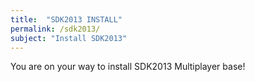 ```yaml
---
title:  "SDK2013 INSTALL"
permalink: /sdk2013/
subject: "Install SDK2013"
---
```


You are on your way to install SDK2013 Multiplayer base!

<html>
  <head>
  <script>
	
  </script>
  <title>SDK2013 INSTALL - Pre-Fortress 2</title>
	<meta name="description" content="Install sdk2031 mp"><meta property="og:image" content="https://wiki.teamfortress.com/w/images/5/54/Tf2_trailer03.png">
	<meta name="twitter:card" content="summary_large_image"><meta name="theme-color" content="#b73739">
	<link rel="icon" href="https://prefortress.com/favicon.ico">
    <meta http-equiv="refresh" content="1; url='steam://install/243750'" />
  </head>
</html>